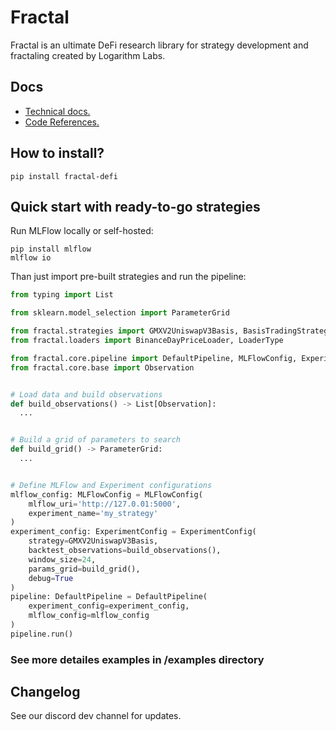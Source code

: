 # Fractal
Fractal is an ultimate DeFi research library for strategy development and fractaling created by Logarithm Labs.

## Docs
- [Technical docs.](https://logarithm-labs.gitbook.io/fractal/)
- [Code References.](https://fractal.logarithm.fi/)


## How to install?
```
pip install fractal-defi
```

## Quick start with ready-to-go strategies

Run MLFlow locally or self-hosted:
```
pip install mlflow
mlflow io
```

Than just import pre-built strategies and run the pipeline:
```python
from typing import List

from sklearn.model_selection import ParameterGrid

from fractal.strategies import GMXV2UniswapV3Basis, BasisTradingStrategyHyperparams
from fractal.loaders import BinanceDayPriceLoader, LoaderType

from fractal.core.pipeline import DefaultPipeline, MLFlowConfig, ExperimentConfig
from fractal.core.base import Observation


# Load data and build observations
def build_observations() -> List[Observation]:
  ...


# Build a grid of parameters to search
def build_grid() -> ParameterGrid:
  ...


# Define MLFlow and Experiment configurations
mlflow_config: MLFlowConfig = MLFlowConfig(
    mlflow_uri='http://127.0.01:5000',
    experiment_name='my_strategy'
)
experiment_config: ExperimentConfig = ExperimentConfig(
    strategy=GMXV2UniswapV3Basis,
    backtest_observations=build_observations(),
    window_size=24,
    params_grid=build_grid(),
    debug=True
)
pipeline: DefaultPipeline = DefaultPipeline(
    experiment_config=experiment_config,
    mlflow_config=mlflow_config
)
pipeline.run()
```
### See more detailes examples in /examples directory

## Changelog
See our discord dev channel for updates.

